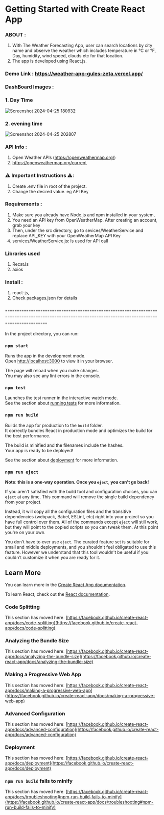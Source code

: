 # Getting Started with Create React App

### ABOUT :

1. With The Weather Forecasting App, user can search locations by city name and observe the weather which includes temperature in °C or °F, Day, humidity, wind speed, clouds etc for that location.
2. The app is developed using React.js.

### Demo Link  :  https://weather-app-gules-zeta.vercel.app/

### DashBoard Images :

### 1.  Day Time
![Screenshot 2024-04-25 180932](https://github.com/Ravi8972/weatherApp/assets/120507471/89aa6808-ebc9-473a-81ac-677c7a852c73)
### 2.  evening time
![Screenshot 2024-04-25 202807](https://github.com/Ravi8972/weatherApp/assets/120507471/a1cf0e57-6c71-47eb-af2d-a252792b9535)

### API Info : 
 1. Open Weather APIs (https://openweathermap.org/)
 2. https://openweathermap.org/current

### ⚠️ Important Instructions ⚠️:
1. Create .env file in root of the project.
2.  Change the desired value. eg API Key

### Requirements : 
  1. Make sure you already have Node.js and npm installed in your system,
  2. You need an API key from OpenWeatherMap. After creating an account, grab your key
  3. Then, under the src directory, go to sevices/WeatherService and replace API_KEY with your OpenWeatherMap API Key
  4. services/WeatherService.js: Is used for API call

### Libraries used
 1. RecatJs
 2. axios
    
 ### Install : 

 1. react-js,
 2. Check packages.json for details

### ----------------------------------------------------------------------------------------------------------------------------------------------------

In the project directory, you can run:

### `npm start`

Runs the app in the development mode.\
Open [http://localhost:3000](http://localhost:3000) to view it in your browser.

The page will reload when you make changes.\
You may also see any lint errors in the console.

### `npm test`

Launches the test runner in the interactive watch mode.\
See the section about [running tests](https://facebook.github.io/create-react-app/docs/running-tests) for more information.

### `npm run build`

Builds the app for production to the `build` folder.\
It correctly bundles React in production mode and optimizes the build for the best performance.

The build is minified and the filenames include the hashes.\
Your app is ready to be deployed!

See the section about [deployment](https://facebook.github.io/create-react-app/docs/deployment) for more information.

### `npm run eject`

**Note: this is a one-way operation. Once you `eject`, you can't go back!**

If you aren't satisfied with the build tool and configuration choices, you can `eject` at any time. This command will remove the single build dependency from your project.

Instead, it will copy all the configuration files and the transitive dependencies (webpack, Babel, ESLint, etc) right into your project so you have full control over them. All of the commands except `eject` will still work, but they will point to the copied scripts so you can tweak them. At this point you're on your own.

You don't have to ever use `eject`. The curated feature set is suitable for small and middle deployments, and you shouldn't feel obligated to use this feature. However we understand that this tool wouldn't be useful if you couldn't customize it when you are ready for it.

## Learn More

You can learn more in the [Create React App documentation](https://facebook.github.io/create-react-app/docs/getting-started).

To learn React, check out the [React documentation](https://reactjs.org/).

### Code Splitting

This section has moved here: [https://facebook.github.io/create-react-app/docs/code-splitting](https://facebook.github.io/create-react-app/docs/code-splitting)

### Analyzing the Bundle Size

This section has moved here: [https://facebook.github.io/create-react-app/docs/analyzing-the-bundle-size](https://facebook.github.io/create-react-app/docs/analyzing-the-bundle-size)

### Making a Progressive Web App

This section has moved here: [https://facebook.github.io/create-react-app/docs/making-a-progressive-web-app](https://facebook.github.io/create-react-app/docs/making-a-progressive-web-app)

### Advanced Configuration

This section has moved here: [https://facebook.github.io/create-react-app/docs/advanced-configuration](https://facebook.github.io/create-react-app/docs/advanced-configuration)

### Deployment

This section has moved here: [https://facebook.github.io/create-react-app/docs/deployment](https://facebook.github.io/create-react-app/docs/deployment)

### `npm run build` fails to minify

This section has moved here: [https://facebook.github.io/create-react-app/docs/troubleshooting#npm-run-build-fails-to-minify](https://facebook.github.io/create-react-app/docs/troubleshooting#npm-run-build-fails-to-minify)
